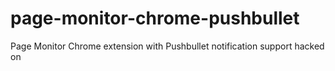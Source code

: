 page-monitor-chrome-pushbullet
==============================

Page Monitor Chrome extension with Pushbullet notification support hacked on

